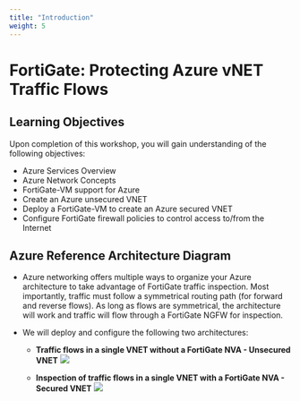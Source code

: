 ```yaml
---
title: "Introduction"
weight: 5
---
```


# FortiGate: Protecting Azure vNET Traffic Flows

## Learning Objectives

Upon completion of this workshop, you will gain understanding of the following objectives:
  * Azure Services Overview
  * Azure Network Concepts
  * FortiGate-VM support for Azure
  * Create an Azure unsecured VNET
  * Deploy a FortiGate-VM to create an Azure secured VNET
  * Configure FortiGate firewall policies to control access to/from the Internet

<!--
## Workshop Components

Fortinet & Azure compute and components used during this workshop:

  * Azure Fsv2 series instances running a FortiGate NVA
  * Azure DsV4 series instances running Ubuntu Linux OS as the testing workloads
  * Azure Networking Components:
    * Virtual Network (vNET)
    * Subnets
    * NAT Gateway
    * User-defined Route Table (UDR)
-->

## Azure Reference Architecture Diagram

  * Azure networking offers multiple ways to organize your Azure architecture to take advantage of FortiGate traffic inspection.  Most importantly, traffic must follow a symmetrical routing path (for forward and reverse flows). As long as flows are symmetrical, the architecture will work and traffic will flow through a FortiGate NGFW for inspection.

  * We will deploy and configure the following two architectures:
    - **Traffic flows in a single VNET without a FortiGate NVA - Unsecured VNET**
    ![](Images/Azure-Unsecured-VNET.png)


    - **Inspection of traffic flows in a single VNET with a FortiGate NVA - Secured VNET**
![](Images/Azure-Secured-VNET.PNG)